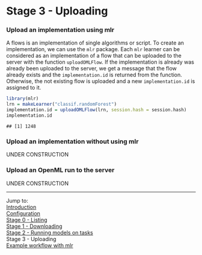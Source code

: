 Stage 3 - Uploading
===================

### Upload an implementation using mlr

A flows is an implementation of single algorithms or script. To create an implementation, we can use the `mlr` package. Each `mlr` learner can be considered as an implementation of a flow that can be uploaded to the server with the function `uploadOMLFlow`.
If the implementation is already was already been uploaded to the server, we get a message that the flow already exists and the `implementation.id` is returned from the function. Otherwise, the not existing flow is uploaded and a new `implementation.id` is assigned to it.


```r
library(mlr)
lrn = makeLearner("classif.randomForest")
implementation.id = uploadOMLFlow(lrn, session.hash = session.hash) 
implementation.id
```

```
## [1] 1248
```

### Upload an implementation without using mlr

UNDER CONSTRUCTION

### Upload an OpenML run to the server

UNDER CONSTRUCTION

----------------------------------------------------------------------------------------------------
Jump to:   
[Introduction](1-Introduction.md)  
[Configuration](2-Configuration.md)  
[Stage 0 - Listing](3-Stage-0-Listing.md)  
[Stage 1 - Downloading](4-Stage-1-Downloading.md)  
[Stage 2 - Running models on tasks](5-Stage-2-Running.md)  
Stage 3 - Uploading  
[Example workflow with mlr](8-Example-workflow-with-mlr.md)
